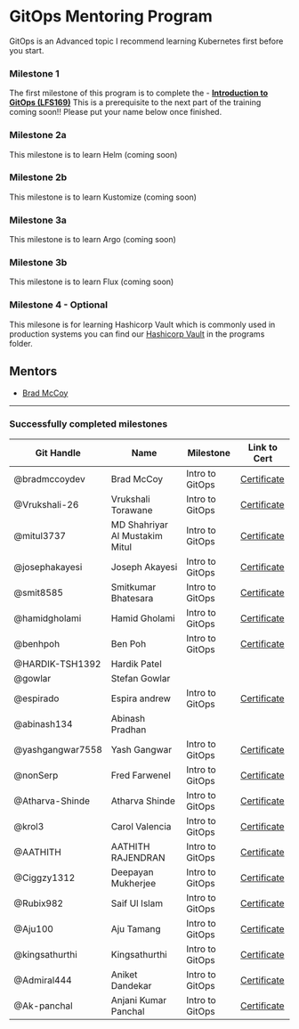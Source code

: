 # GitOps Mentoring Program

GitOps is an Advanced topic I recommend learning Kubernetes first before you start.

### Milestone 1
The first milestone of this program is to complete the - [**Introduction to GitOps (LFS169)**](https://training.linuxfoundation.org/training/introduction-to-gitops-lfs169/) This is a prerequisite to the next part of the training coming soon!! Please put your name below once finished.

### Milestone 2a
This milestone is to learn Helm (coming soon)

### Milestone 2b
This milestone is to learn Kustomize (coming soon)

### Milestone 3a
This milestone is to learn Argo (coming soon)

### Milestone 3b
This milestone is to learn Flux (coming soon)

### Milestone 4 - Optional
This milesone is for learning Hashicorp Vault which is commonly used in production systems you can find our [Hashicorp Vault](vault.md) in the programs folder.

## Mentors
- [Brad McCoy](https://github.com/bradmccoydev)

---
### Successfully completed milestones
| Git Handle | Name | Milestone | Link to Cert |
| --- | --- | --- | --- |
| @bradmccoydev | Brad McCoy | Intro to GitOps | [Certificate](https://ti-user-certificates.s3.amazonaws.com/e0df7fbf-a057-42af-8a1f-590912be5460/ec10b2de-789b-440c-a203-9dfc12d6cf10-brad-mccoy-78fa8554-948b-4c0c-95dc-aa0f3b8b1082-certificate.pdf) |
| @Vrukshali-26 | Vrukshali Torawane| Intro to GitOps | [Certificate](https://ti-user-certificates.s3.amazonaws.com/e0df7fbf-a057-42af-8a1f-590912be5460/1fb957b7-8edc-4899-8708-61269125e139-vrukshali-torawane-47730379-b982-4fdf-85e2-ccb20ef26b0f-certificate.pdf) |
| @mitul3737 | MD Shahriyar Al Mustakim Mitul| Intro to GitOps  | [Certificate](https://ti-user-certificates.s3.amazonaws.com/e0df7fbf-a057-42af-8a1f-590912be5460/818ac398-72b9-45c3-90ea-82a174127357-md-shahriyar-al-mustakim-mitul-fcbff290-3c76-4119-8a74-a43032d7171b-certificate.pdf) |
| @josephakayesi | Joseph Akayesi | Intro to GitOps | [Certificate](https://ti-user-certificates.s3.amazonaws.com/e0df7fbf-a057-42af-8a1f-590912be5460/520fc9e3-d62b-422f-a004-576a8e4e6123-joseph-akayesi-507f4507-ed10-472a-b0c5-e1e03710d1c7-certificate.pdf) |
| @smit8585 | Smitkumar Bhatesara | Intro to GitOps | [Certificate](https://ti-user-certificates.s3.amazonaws.com/e0df7fbf-a057-42af-8a1f-590912be5460/28d101ae-62e6-415f-bf1e-6515c76d8a13-smitkumar-bhatesara-995787fa-1956-4e7b-afc0-3f9afc18b157-certificate.pdf) |
| @hamidgholami | Hamid Gholami | Intro to GitOps | [Certificate](https://ti-user-certificates.s3.amazonaws.com/e0df7fbf-a057-42af-8a1f-590912be5460/116bdee2-c32a-4ede-9509-5530d1bce023-hamid-gholami-10335e8a-f166-4e2f-aa24-5d8c6642e5b9-certificate.pdf) |
| @benhpoh | Ben Poh | Intro to GitOps | [Certificate](https://ti-user-certificates.s3.amazonaws.com/e0df7fbf-a057-42af-8a1f-590912be5460/895a2768-8c4a-4be0-a73f-c437f4cfad6d-benjamin-poh-f8bec567-55cf-47a6-980d-968dc2f7f79f-certificate.pdf) |
| @HARDIK-TSH1392 | Hardik Patel | |
| @gowlar | Stefan Gowlar | |
|@espirado | Espira andrew | Intro to GitOps | [Certificate](https://ti-user-certificates.s3.amazonaws.com/e0df7fbf-a057-42af-8a1f-590912be5460/2bc65558-4438-466a-8c59-c44ea209431e-andrew-espira-5d5ef0c3-9d1f-497d-b8d8-dbc1c7bf6875-certificate.pdf)|
|@abinash134 | Abinash Pradhan| |
| @yashgangwar7558 | Yash Gangwar | Intro to GitOps | [Certificate](https://ti-user-certificates.s3.amazonaws.com/e0df7fbf-a057-42af-8a1f-590912be5460/528a3902-6b9b-441d-a704-67d57eea54c2-yash-gangwar-051a664e-33aa-4418-baac-7133c0986e78-certificate.pdf)
| @nonSerp | Fred Farwenel | Intro to GitOps | [Certificate](https://ti-user-certificates.s3.amazonaws.com/e0df7fbf-a057-42af-8a1f-590912be5460/79208a6d-5e44-490c-b924-5f3e94927678-fred-farwenel-a773e1fd-ad15-4b01-8910-9edd331abb47-certificate.pdf) |
| @Atharva-Shinde | Atharva Shinde | Intro to GitOps | [Certificate](https://ti-user-certificates.s3.amazonaws.com/e0df7fbf-a057-42af-8a1f-590912be5460/90297c08-4b73-4d98-82e4-ce40629ba05e-atharva-dnyandeo-shinde-75a387eb-7d32-4c95-9344-1c2b2f8d4c8a-certificate.pdf) |
| @krol3 | Carol Valencia | Intro to GitOps | [Certificate](https://ti-user-certificates.s3.amazonaws.com/e0df7fbf-a057-42af-8a1f-590912be5460/a7b9d011-8606-5417-82ad-2809fe8b4a0d-carolina-valencia-491609d1-ff2e-4b69-9d79-50bd4e9736ca-certificate.pdf) |
| @AATHITH | AATHITH RAJENDRAN | Intro to GitOps | [Certificate](https://github.com/AATHITH/devops_guy/blob/master/DevOps/aathith-rajendran-gitops-intro-certificate.pdf) |
| @Ciggzy1312 | Deepayan Mukherjee | Intro to GitOps | [Certificate](https://ti-user-certificates.s3.amazonaws.com/e0df7fbf-a057-42af-8a1f-590912be5460/34ec0222-aaa4-496f-8aeb-d4ab19e277d0-deepayan-mukherjee-8fc02f11-4d3d-4b7e-89cf-a72913cb05ad-certificate.pdf) |
| @Rubix982 | Saif Ul Islam | Intro to GitOps | [Certificate](https://ti-user-certificates.s3.amazonaws.com/e0df7fbf-a057-42af-8a1f-590912be5460/612e1ae7-5b32-476f-89a3-720fb38e7b41-saif-ul-eb2e71bf-277d-43fe-a2b8-20a90e34177e-certificate.pdf) |
| @Aju100 | Aju Tamang | Intro to GitOps | [Certificate](https://ti-user-certificates.s3.amazonaws.com/e0df7fbf-a057-42af-8a1f-590912be5460/5f71f12b-1dd0-43fc-8f73-b5030014c146-aju-tamang-2a1a145e-8087-4549-bb84-3ddf889855cf-certificate.pdf) 
| @kingsathurthi | Kingsathurthi | Intro to GitOps | [Certificate](https://ti-user-certificates.s3.amazonaws.com/e0df7fbf-a057-42af-8a1f-590912be5460/a6b4e6ac-5864-432e-a43b-1eb4145e4b9a-kingsathurthi-gp-e42cbda8-a280-44ac-b9e1-3e0046830e91-certificate.pdf)
| @Admiral444 | Aniket Dandekar | Intro to GitOps | [Certificate](https://drive.google.com/file/d/1eR8AWY-i8jydYXjYx9K8FYhHb7t8bXhx/view?usp=sharing) 
| @Ak-panchal | Anjani Kumar Panchal | Intro to GitOps | [Certificate](https://ti-user-certificates.s3.amazonaws.com/e0df7fbf-a057-42af-8a1f-590912be5460/2c8881e0-0937-4acc-b60a-712964e2e211-anjani-kumar-panchal-d73cae5e-a554-4fa9-b73b-74c5d20cca30-certificate.pdf) 

